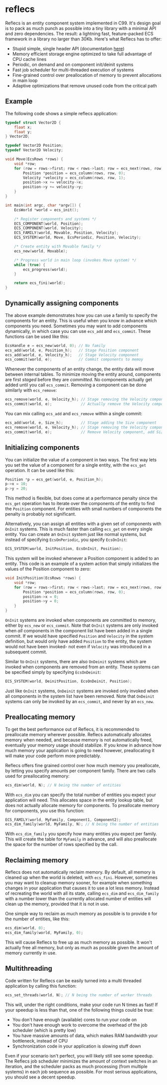 # reflecs
Reflecs is an entity component system implemented in C99. It's design goal is to pack as much punch as possible into a tiny library with a minimal API and zero dependencies. The result: a lightning fast, feature-packed ECS framework in a library no larger than 30Kb. Here's what Reflecs has to offer:

- Stupid simple, single header API (documentation [here](https://github.com/SanderMertens/reflecs/blob/master/include/reflecs.h))
- Memory efficient storage engine optimized to take full advantage of CPU cache lines
- Periodic, on demand and on component init/deinit systems
- Fast job scheduler for multi-threaded execution of systems
- Fine-grained control over preallocation of memory to prevent allocations in main loop
- Adaptive optimizations that remove unused code from the critical path

## Example
The following code shows a simple reflecs application:

```c
typedef struct Vector2D {
    float x;
    float y;
} Vector2D;

typedef Vector2D Position;
typedef Vector2D Velocity;

void Move(EcsRows *rows) {
    void *row;
    for (row = rows->first; row < rows->last; row = ecs_next(rows, row)) {
        Position *position = ecs_column(rows, row, 0);
        Velocity *velocity = ecs_column(rows, row, 1);
        position->x += velocity->x;
        position->y += velocity->y;
    }
}

int main(int argc, char *argv[]) {
    EcsWorld *world = ecs_init();

    /* Register components and systems */
    ECS_COMPONENT(world, Position);
    ECS_COMPONENT(world, Velocity);
    ECS_FAMILY(world, Movable, Position, Velocity);
    ECS_SYSTEM(world, Move, EcsPeriodic, Position, Velocity);

    /* Create entity with Movable family */
    ecs_new(world, Movable);

    /* Progress world in main loop (invokes Move system) */
    while (true) {
        ecs_progress(world);
    }

    return ecs_fini(world);
}
```

## Dynamically assigning components
The above example demonstrates how you can use a family to specify the components for an entity. This is useful when you know in advance which components you need. Sometimes you may want to add components dynamically, in which case you can use `ecs_add` and `ecs_commit`. These functions can be used like this:

```c
EcsHandle e = ecs_new(world, 0); // No family
ecs_add(world, e, Position_h);   // Stage Position component
ecs_add(world, e, Velocity_h);   // Stage Velocity component
ecs_commit(world, e);            // Commit components to memoy
```

Whenever the components of an entity change, the entity data will move between internal tables. To minimize moving the entity around, components are first *staged* before they are *committed*. No components actually get added until you call `ecs_commit`. Removing a component can be done similarly with `ecs_remove`:

```c
ecs_remove(world, e, Velocity_h); // Stage removing the Velocity component
ecs_commit(world, e);             // Actually remove the Velocity component
```

You can mix calling `ecs_add` and `ecs_remove` within a single commit:
```c
ecs_add(world, e, Size_h);        // Stage adding the Size component
ecs_remove(world, e, Velocity_h); // Stage removing the Velocity component
ecs_commit(world, e);             // Remove Velocity component, add Size component
```

## Initializing components
You can initialize the value of a component in two ways. The first way lets you set the value of a component for a single entity, with the `ecs_get` operation. It can be used like this:

```c
Position *p = ecs_get(world, e, Position_h);
p->x = 10;
p->y = 20;
```
This method is flexible, but does come at a performance penalty since the `ecs_get` operation has to iterate over the components of the entity to find the `Position` component. For entities with small numbers of components the penalty is probably not significant.

Alternatively, you can assign all entities with a given set of components with `OnInit` systems. This is much faster than calling `ecs_get` on every single entity. You can create an `OnInit` system just like normal systems, but instead of specifying `EcsOnPeriodic`, you specify `EcsOnInit`:

```c
ECS_SYSTEM(world, InitPosition, EcsOnInit, Position);
```
This system will be invoked whenever a Position component is added to an entity. This code is an example of a system action that simply initializes the values of the Position component to zero:

```c
void InitPosition(EcsRows *rows) {
    void *row;
    for (row = rows->first; row < rows->last; row = ecs_next(rows, row)) {
        Position *position = ecs_column(rows, row, 0);
        position->x = 0;
        position->y = 0;
    }
}
```
`OnInit` systems are invoked when components are committed to memory, either by `ecs_new` or `ecs_commit`. Note that `OnInit` systems are only invoked when *all* components in the component list have been added in a single commit. If we would have specified `Position` and `Velocity` in the system definition, but would only have added `Position` to the entity, the system would not have been invoked- not even if `Velocity` was introduced in a subsequent commit.

Similar to `OnInit` systems, there are also `OnDeinit` systems which are invoked when components are removed from an entity. These systems can be specified simply by specifying `EcsOnDeinit`:

```c
ECS_SYSTEM(world, DeinitPosition, EcsOnDeinit, Position);
```

Just like `OnInit` systems, `OnDeinit` systems are invoked only invoked when all components in the system list have been removed. Note that `OnDeinit` systems can only be invoked by an `ecs_commit`, and never by an `ecs_new`.

## Preallocating memory
To get the best performance out of Reflecs, it is recommended to preallocate memory wherever possible. Reflecs automatically allocates memory when needed, and because memory is not automatically freed, eventually your memory usage should stabilize. If you know in advance how much memory your application is going to need however, preallocating it will make your code perform more predictably.

Reflecs offers fine grained control over how much memory you preallocate, by letting you specify amounts per component family. There are two calls used for preallocating memory:

```c
ecs_dim(world, N); // N being the number of entities
```

With `ecs_dim` you can specify the total number of entities you expect your application will need. This allocates space in the entity lookup table, but does not actually allocate memory for components. To preallocate memory for components, you use this function:

```c
ECS_FAMILY(world, MyFamily, Component1, Component2);
ecs_dim_family(world, MyFamily, N); // N being the number of entities
```

With `ecs_dim_family` you specify how many entities you expect per family. This will create the table for `MyFamily` in advance, and will also preallocate the space for the number of rows specified by the call.

## Reclaiming memory
Reflecs does not automatically reclaim memory. By default, all memory is cleaned up when the world is deleted, with `ecs_fini`. However, sometimes you may want to cleanup memory sooner, for example when something changes in your application that causes it to use a lot less memory. Instead of recreating the world with all its state, calling `ecs_dim` and `ecs_dim_family` with a number lower than the currently allocated number of entities will clean up the memory, provided that it is not in use.

One simple way to reclaim as much memory as possible is to provide `0` for the number of entities, like this:

```c
ecs_dim(world, 0);
ecs_dim_family(world, MyFamily, 0);
```

This will cause Reflecs to free up as much memory as possible. It won't actually free all memory, but only as much as possible given the amount of memory currently in use.

## Multithreading
Code written for Reflecs can be easily turned into a multi threaded application by calling this function:

```c
ecs_set_threads(world, N); // N being the number of worker threads
```
This will, under the right conditions, make your code run N times as fast! If your speedup is less than that, one of the following things could be true:
- You don't have enough (available) cores to run your code on
- You don't have enough work to overcome the overhead of the job scheduler (which is pretty low)
- You have massive amounts of data, which makes RAM bandwidth your bottleneck, instead of CPU
- Synchronization code in your application is slowing stuff down

Even if your scenario isn't perfect, you will likely still see some speedup. The Reflecs job scheduler minimizes the amount of context switches in an iteration, and the scheduler packs as much processing (from multiple systems) in each job sequence as possible. For most serious applications, you should see a decent speedup.
